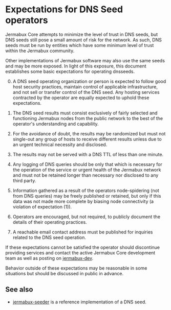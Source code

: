 Expectations for DNS Seed operators
====================================

Jermabux Core attempts to minimize the level of trust in DNS seeds,
but DNS seeds still pose a small amount of risk for the network.
As such, DNS seeds must be run by entities which have some minimum
level of trust within the Jermabux community.

Other implementations of Jermabux software may also use the same
seeds and may be more exposed. In light of this exposure, this
document establishes some basic expectations for operating dnsseeds.

0. A DNS seed operating organization or person is expected to follow good
host security practices, maintain control of applicable infrastructure,
and not sell or transfer control of the DNS seed. Any hosting services
contracted by the operator are equally expected to uphold these expectations.

1. The DNS seed results must consist exclusively of fairly selected and
functioning Jermabux nodes from the public network to the best of the
operator's understanding and capability.

2. For the avoidance of doubt, the results may be randomized but must not
single-out any group of hosts to receive different results unless due to an
urgent technical necessity and disclosed.

3. The results may not be served with a DNS TTL of less than one minute.

4. Any logging of DNS queries should be only that which is necessary
for the operation of the service or urgent health of the Jermabux
network and must not be retained longer than necessary nor disclosed
to any third party.

5. Information gathered as a result of the operators node-spidering
(not from DNS queries) may be freely published or retained, but only
if this data was not made more complete by biasing node connectivity
(a violation of expectation (1)).

6. Operators are encouraged, but not required, to publicly document the
details of their operating practices.

7. A reachable email contact address must be published for inquiries
related to the DNS seed operation.

If these expectations cannot be satisfied the operator should
discontinue providing services and contact the active Jermabux
Core development team as well as posting on
[jermabux-dev](https://groups.google.com/forum/#!forum/jermabux-dev).

Behavior outside of these expectations may be reasonable in some
situations but should be discussed in public in advance.

See also
----------
- [jermabux-seeder](https://github.com/pooler/jermabux-seeder) is a reference implementation of a DNS seed.
